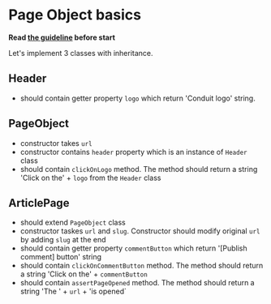 # Page Object basics

**Read [the guideline](https://github.com/mate-academy/js_task-guideline/blob/master/README.md) before start**

Let's implement 3 classes with inheritance.

## Header

- should contain getter property `logo` which return 'Conduit logo' string.

## PageObject

- constructor takes `url`
- constructor contains `header` property which is an instance of `Header` class
- should contain `clickOnLogo` method. The method should return a string 'Click on the' + `logo` from the `Header` class

## ArticlePage

- should extend `PageObject` class
- constructor taskes `url` and `slug`. Constructor should modify original `url` by adding `slug` at the end
- should contain getter property `commentButton` which return '[Publish comment] button' string
- should contain `clickOnCommentButton` method. The method should return a string 'Click on the' + `commentButton`
- should contain `assertPageOpened` method. The method should return a string 'The ' + `url` + 'is opened`
